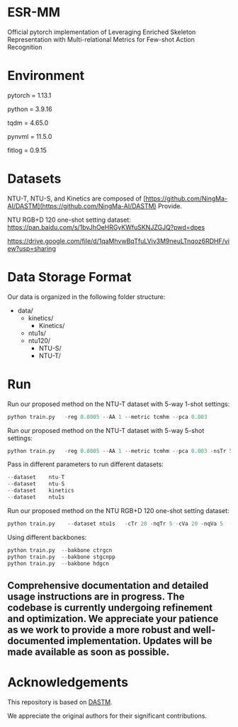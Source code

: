 # ESR-MM
Official pytorch implementation of Leveraging Enriched Skeleton Representation with Multi-relational Metrics for Few-shot Action Recognition
# Environment
pytorch = 1.13.1

python = 3.9.16

tqdm = 4.65.0

pynvml = 11.5.0

fitlog = 0.9.15
# Datasets
NTU-T, NTU-S, and Kinetics are composed of [https://github.com/NingMa-AI/DASTM](https://github.com/NingMa-AI/DASTM) Provide.

NTU RGB+D 120 one-shot setting dataset: https://pan.baidu.com/s/1bvJhOeHRGyKWfuSKNJZGJQ?pwd=dpes

https://drive.google.com/file/d/1qaMhvwBqTfuLViv3M9neuLTnqoz6RDHF/view?usp=sharing

# Data Storage Format

Our data is organized in the following folder structure:

- data/
  - kinetics/
    - Kinetics/
  - ntu1s/
  - ntu120/
    - NTU-S/
    - NTU-T/

# Run
Run our proposed method on the NTU-T dataset with 5-way 1-shot settings:
```python
python train.py   -reg 0.0005 --AA 1 --metric tcmhm --pca 0.003
```
Run our proposed method on the NTU-T dataset with 5-way 5-shot settings:
```python
python train.py   -reg 0.0005 --AA 1 --metric tcmhm --pca 0.003 -nsTr 5 -nsVa 5
```
Pass in different parameters to run different datasets:
```python
--dataset    ntu-T
--dataset    ntu-S
--dataset    kinetics
--dataset    ntu1s
```
Run our proposed method on the NTU RGB+D 120 one-shot setting dataset:
```python
python train.py    --dataset ntu1s   -cTr 20 -nqTr 5 -cVa 20 -nqVa 5  --epochs 300 -reg 0.0005 --AA 1 --metric tcmhm --pca 0.003
```
Using different backbones:
```python
python train.py  --bakbone ctrgcn
python train.py  --bakbone stgcnpp
python train.py  --bakbone hdgcn
```
## Comprehensive documentation and detailed usage instructions are in progress. The codebase is currently undergoing refinement and optimization. We appreciate your patience as we work to provide a more robust and well-documented implementation. Updates will be made available as soon as possible.

# Acknowledgements
This repository is based on [DASTM](https://github.com/NingMa-AI/DASTM).

We appreciate the original authors for their significant contributions.
